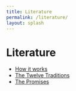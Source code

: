 ```yaml
---
title: Literature
permalink: /literature/
layout: splash 
---
```


# Literature

* [How it works](/how)
* [The Twelve Traditions](/traditions)
* [The Promises](/promises)
